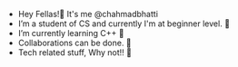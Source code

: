 - Hey Fellas!👋 It's me @chahmadbhatti
- I’m a student of CS and currently I'm at beginner level. 👀
- I’m currently learning C++ 🌱
- Collaborations can be done. 💞️
- Tech related stuff, Why not!! 🤞

<!---
chahmadbhatti/chahmadbhatti is a ✨ special ✨ repository because its `README.md` (this file) appears on your GitHub profile.
You can click the Preview link to take a look at your changes.
--->
